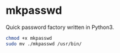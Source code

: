 mkpasswd
========

Quick password factory written in Python3.

```bash
chmod +x mkpasswd
sudo mv ./mkpasswd /usr/bin/
```
